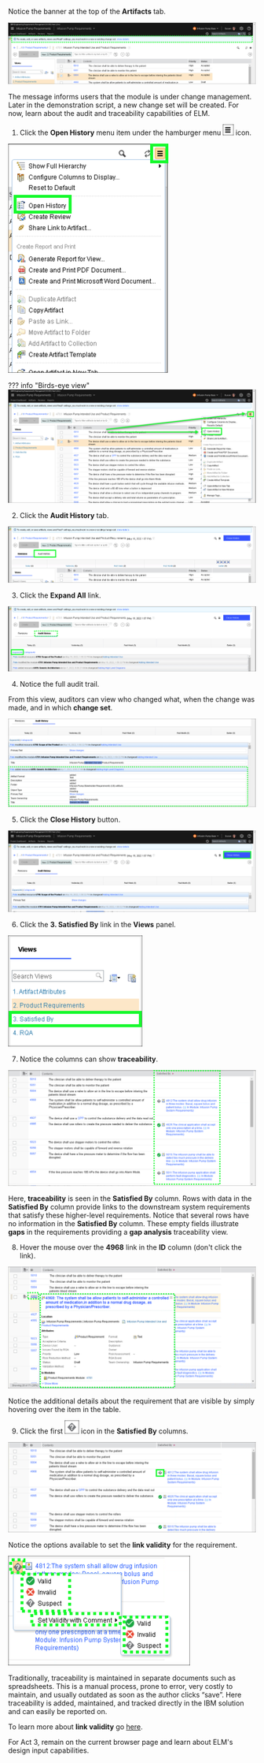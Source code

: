 Notice the banner at the top of the **Artifacts** tab.

![](_attachments/ChangeSetMessage.png)

The message informs users that the module is under change management. Later in the demonstration script, a new change set will be created. For now, learn about the audit and traceability capabilities of ELM.

1. Click the **Open History** menu item under the hamburger menu ![](_attachments/hamburgerIcon.png) icon.

![](_attachments/OpenHistory.png)

??? info "Birds-eye view"
    ![](_attachments/OpenHistory-BEV.png)

2. Click the **Audit History** tab.

![](_attachments/AuditHistoryTab.png)

3. Click the **Expand All** link.

![](_attachments/ExpandAll.png)

4. Notice the full audit trail.

From this view, auditors can view who changed what, when the change was made, and in which **change set**.

![](_attachments/AuditHistoryExpanded.png)

5. Click the **Close History** button.

![](_attachments/CloseHistory.png)

6. Click the **3. Satisfied By** link in the **Views** panel.

![](_attachments/Artifacts-ViewsMenu-3.png)

7. Notice the columns can show **traceability**.

![](_attachments/Artifacts-traceability.png)

Here, **traceability** is seen in the **Satisfied By** column. Rows with data in the **Satisfied By** column provide links to the downstream system requirements that satisfy these higher-level requirements. Notice that several rows have no information in the **Satisfied By** column. These empty fields illustrate **gaps** in the requirements providing a **gap analysis** traceability view.

8. Hover the mouse over the **4968** link in the **ID** column (don't click the link).

![](_attachments/Artifacts-HoverID.png)

Notice the additional details about the requirement that are visible by simply hovering over the item in the table.

9. Click the first ![](_attachments/questionIcon.png) icon in the **Satisfied By** columns.

![](_attachments/Artifacts-questionIcon.png)

Notice the options available to set the **link validity** for the requirement.

![](_attachments/Artifacts-linkValidityOptions.png)

Traditionally, traceability is maintained in separate documents such as spreadsheets. This is a manual process, prone to error, very costly to maintain, and usually outdated as soon as the author clicks “save”. Here traceability is added, maintained, and tracked directly in the IBM solution and can easily be reported on.

To learn more about **link validity** go <a href="https://www.ibm.com/docs/en/elm/7.0.3?topic=configurations-link-validity-in-elm" target="_blank">here</a>.

For Act 3, remain on the current browser page and learn about ELM's design input capabilities.

